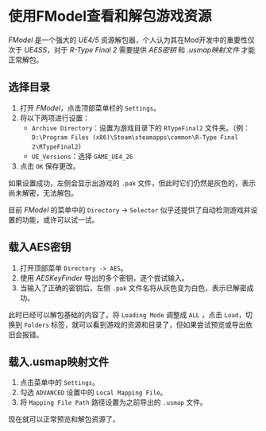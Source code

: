# 使用FModel查看和解包游戏资源

*FModel* 是一个强大的 *UE4/5* 资源解包器，个人认为其在Mod开发中的重要性仅次于 *UE4SS*，对于 *R-Type Final 2* 需要提供 *AES密钥* 和 *.usmap映射文件* 才能正常解包。

## 选择目录


1. 打开 *FModel*，点击顶部菜单栏的 `Settings`。
2. 将以下两项进行设置：
   - `Archive Directory`：设置为游戏目录下的 `RTypeFinal2` 文件夹。（例：`D:\Program Files (x86)\Steam\steamapps\common\R-Type Final 2\RTypeFinal2`）
   - `UE_Versions`：选择 `GAME_UE4_26`
3. 点击 `OK` 保存更改。

如果设置成功，左侧会显示出游戏的 `.pak` 文件，但此时它们仍然是灰色的，表示尚未解密，无法解包。

目前 *FModel* 的菜单中的 `Directory` -> `Selector` 似乎还提供了自动检测游戏并设置的功能，或许可以试一试。

## 载入AES密钥

1. 打开顶部菜单 `Directory -> AES`。
2. 使用 *AESKeyFinder* 导出的多个密钥，逐个尝试输入。
3. 当输入了正确的密钥后，左侧 `.pak` 文件名将从灰色变为白色，表示已解密成功。

此时已经可以解包基础的内容了。将 `Loading Mode` 调整成 `ALL` ，点击 `Load`，切换到 `Folders` 标签，就可以看到游戏的资源和目录了，但如果尝试预览或导出依旧会报错。

## 载入.usmap映射文件

1. 点击菜单中的 `Settings`。
2. 勾选 `ADVANCED` 设置中的 `Local Mapping File`。
3. 将 `Mapping File Path` 路径设置为之前导出的 `.usmap` 文件。

现在就可以正常预览和解包资源了。